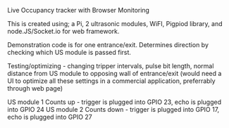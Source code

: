 Live Occupancy tracker with Browser Monitoring


This is created using; a Pi, 2 ultrasonic modules, WiFI, Pigpiod library, and node.JS/Socket.io for web framework.

Demonstration code is for one entrance/exit. 
Determines direction by checking which US module is passed first. 

Testing/optimizing - changing tripper intervals, pulse bit length, normal distance from US module to opposing wall of entrance/exit
(would need a UI to optimize all these settings in a commercial application, preferrably through web page) 

US module 1 Counts up - trigger is plugged into GPIO 23, echo is plugged into GPIO 24
US module 2 Counts down -  trigger is plugged into GPIO 17, echo is plugged into GPIO 27